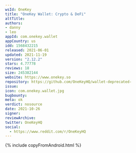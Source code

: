 ```yaml
---
wsId: OneKey
title: "OneKey Wallet: Crypto & DeFi"
altTitle: 
authors:
- danny
- leo
appId: com.onekey.wallet
appCountry: us
idd: 1568432215
released: 2021-06-01
updated: 2021-11-19
version: "2.12.2"
stars: 4.77778
reviews: 18
size: 245382144
website: https://www.onekey.so
repository: https://github.com/OneKeyHQ/wallet-deprecated-
issue: 
icon: com.onekey.wallet.jpg
bugbounty: 
meta: ok
verdict: nosource
date: 2021-10-26
signer: 
reviewArchive:
twitter: OneKeyHQ
social:
  - https://www.reddit.com/r/OneKeyHQ
---
```


{% include copyFromAndroid.html %}
